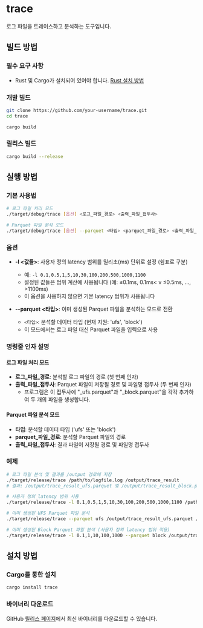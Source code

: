 # trace

로그 파일을 트레이스하고 분석하는 도구입니다.

## 빌드 방법

### 필수 요구 사항
- Rust 및 Cargo가 설치되어 있어야 합니다. [Rust 설치 방법](https://www.rust-lang.org/tools/install)

### 개발 빌드
```bash
git clone https://github.com/your-username/trace.git
cd trace

cargo build
```

### 릴리스 빌드
```bash
cargo build --release
```

## 실행 방법

### 기본 사용법
```bash
# 로그 파일 처리 모드
./target/debug/trace [옵션] <로그_파일_경로> <출력_파일_접두사>

# Parquet 파일 분석 모드
./target/debug/trace [옵션] --parquet <타입> <parquet_파일_경로> <출력_파일_접두사>
```

### 옵션
- **-l <값들>**: 사용자 정의 latency 범위를 밀리초(ms) 단위로 설정 (쉼표로 구분)
  - 예: `-l 0.1,0.5,1,5,10,30,100,200,500,1000,1100`
  - 설정된 값들은 범위 계산에 사용됩니다 (예: ≤0.1ms, 0.1ms< v ≤0.5ms, ..., >1100ms)
  - 이 옵션을 사용하지 않으면 기본 latency 범위가 사용됩니다

- **--parquet <타입>**: 이미 생성된 Parquet 파일을 분석하는 모드로 전환
  - `<타입>`: 분석할 데이터 타입 (현재 지원: 'ufs', 'block')
  - 이 모드에서는 로그 파일 대신 Parquet 파일을 입력으로 사용

### 명령줄 인자 설명
#### 로그 파일 처리 모드
- **로그_파일_경로**: 분석할 로그 파일의 경로 (첫 번째 인자)
- **출력_파일_접두사**: Parquet 파일이 저장될 경로 및 파일명 접두사 (두 번째 인자)
  - 프로그램은 이 접두사에 "_ufs.parquet"과 "_block.parquet"을 각각 추가하여 두 개의 파일을 생성합니다.

#### Parquet 파일 분석 모드
- **타입**: 분석할 데이터 타입 ('ufs' 또는 'block')
- **parquet_파일_경로**: 분석할 Parquet 파일의 경로
- **출력_파일_접두사**: 결과 파일이 저장될 경로 및 파일명 접두사

### 예제
```bash
# 로그 파일 분석 및 결과를 /output 경로에 저장
./target/release/trace /path/to/logfile.log /output/trace_result
# 결과: /output/trace_result_ufs.parquet 및 /output/trace_result_block.parquet 파일 생성

# 사용자 정의 latency 범위 사용
./target/release/trace -l 0.1,0.5,1,5,10,30,100,200,500,1000,1100 /path/to/logfile.log /output/trace_result

# 이미 생성된 UFS Parquet 파일 분석
./target/release/trace --parquet ufs /output/trace_result_ufs.parquet /output/new_result

# 이미 생성된 Block Parquet 파일 분석 (사용자 정의 latency 범위 적용)
./target/release/trace -l 0.1,1,10,100,1000 --parquet block /output/trace_result_block.parquet /output/new_result
```

## 설치 방법

### Cargo를 통한 설치
```bash
cargo install trace
```

### 바이너리 다운로드
GitHub [릴리스 페이지](https://github.com/kakaromo/trace/releases)에서 최신 바이너리를 다운로드할 수 있습니다.

